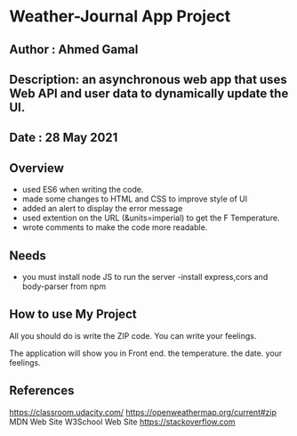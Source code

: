 # Weather-Journal App Project

## Author     : Ahmed Gamal 
                                               
## Description: an asynchronous web app that uses Web API and user data to dynamically update the UI.
                 
## Date       : 28 May 2021 

## Overview
-  used ES6 when writing the code.
-  made some changes to HTML and CSS to improve style of UI
-  added an alert to display the error message
-  used extention on the URL (&units=imperial) to get the F Temperature.
-  wrote comments to make the code more readable.
## Needs
- you must install node JS to run the server 
-install express,cors and body-parser from npm

## How to use My Project

All you should do is write the ZIP code.
You can write your feelings.

The application will show you in Front end.
the temperature.
the date.
your feelings.

## References
https://classroom.udacity.com/
https://openweathermap.org/current#zip
MDN Web Site
W3School Web Site 
https://stackoverflow.com


